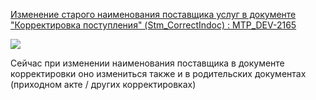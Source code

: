 
[Изменение старого наименования поставщика услуг в документе "Корректировка поступления" (Stm_CorrectIndoc) : MTP_DEV-2165](https://yt.surgutneftegas.ru:4443/issue/MTP_DEV-2165)

![](msedge_9hXkqXD0IH.png)

Сейчас при изменении наименования поставщика в документе корректировки оно измениться также и в родительских документах (приходном акте / других корректировках)